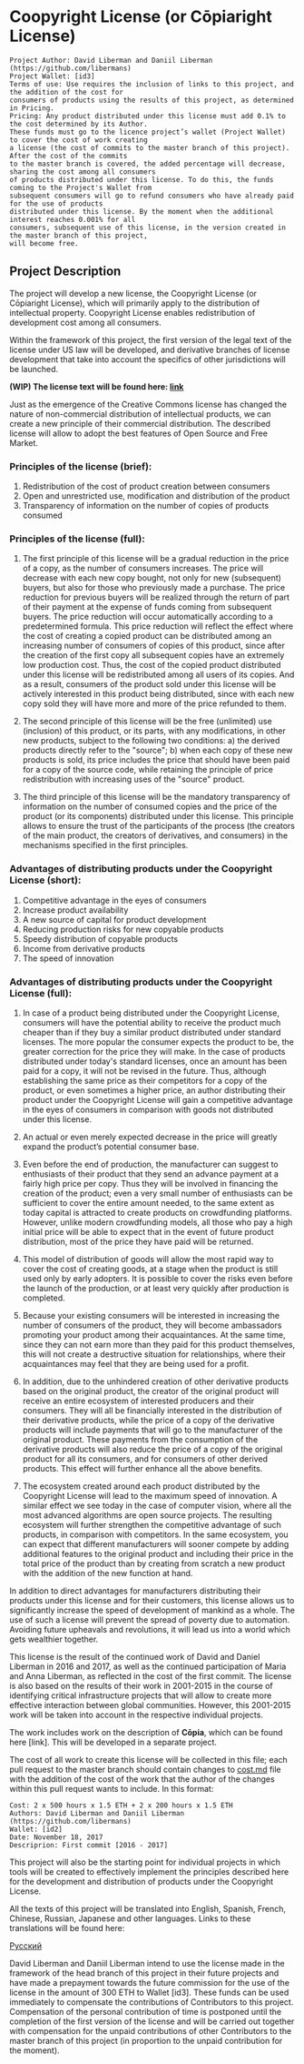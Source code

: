 # Coopyright License (or Cōpiaright License)

    Project Author: David Liberman and Daniil Liberman (https://github.com/libermans)
    Project Wallet: [id3]
    Terms of use: Use requires the inclusion of links to this project, and the addition of the cost for 
    consumers of products using the results of this project, as determined in Pricing.
    Pricing: Any product distributed under this license must add 0.1% to the cost determined by its Author. 
    These funds must go to the licence project’s wallet (Project Wallet) to cover the cost of work creating 
    a license (the cost of commits to the master branch of this project). After the cost of the commits 
    to the master branch is covered, the added percentage will decrease, sharing the cost among all consumers 
    of products distributed under this license. To do this, the funds coming to the Project's Wallet from 
    subsequent consumers will go to refund consumers who have already paid for the use of products 
    distributed under this license. By the moment when the additional interest reaches 0.001% for all 
    consumers, subsequent use of this license, in the version created in the master branch of this project, 
    will become free.

## Project Description

The project will develop a new license, the Coopyright License (or Cōpiaright License), which will primarily apply to the distribution of intellectual property. Coopyright License enables redistribution of development cost among all consumers.

Within the framework of this project, the first version of the legal text of the license under US law will be developed, and derivative branches of license development that take into account the specifics of other jurisdictions will be launched.

**(WIP) The license text will be found here: [link](license.md)**

Just as the emergence of the Creative Commons license has changed the nature of non-commercial distribution of intellectual products, we can create a new principle of their commercial distribution. The described license will allow to adopt the best features of Open Source and Free Market.
 
### Principles of the license (brief):
  1. Redistribution of the cost of product creation between consumers
  2. Open and unrestricted use, modification and distribution of the product
  3. Transparency of information on the number of copies of products consumed 

### Principles of the license (full):
  1. The first principle of this license will be a gradual reduction in the price of a copy, as the number of consumers increases. The price will decrease with each new copy bought, not only for new (subsequent) buyers, but also for those who previously made a purchase. The price reduction for previous buyers will be realized through the return of part of their payment at the expense of funds coming from subsequent buyers. The price reduction will occur automatically according to a predetermined formula. This price reduction will reflect the effect where the cost of creating a copied product can be distributed among an increasing number of consumers of copies of this product, since after the creation of the first copy all subsequent copies have an extremely low production cost. Thus, the cost of the copied product distributed under this license will be redistributed among all users of its copies. And as a result, consumers of the product sold under this license will be actively interested in this product being distributed, since with each new copy sold they will have more and more of the price refunded to them.
 
  2. The second principle of this license will be the free (unlimited) use (inclusion) of this product, or its parts, with any modifications, in other new products, subject to the following two conditions: a) the derived products directly refer to the "source"; b) when each copy of these new products is sold, its price includes the price that should have been paid for a copy of the source code, while retaining the principle of price redistribution with increasing uses of the "source" product.

  3. The third principle of this license will be the mandatory transparency of information on the number of consumed copies and the price of the product (or its components) distributed under this license. This principle allows to ensure the trust of the participants of the process (the creators of the main product, the creators of derivatives, and consumers) in the mechanisms specified in the first principles.

### Advantages of distributing products under the Coopyright License (short):
  1. Competitive advantage in the eyes of consumers
  2. Increase product availability
  3. A new source of capital for product development
  4. Reducing production risks for new copyable products
  5. Speedy distribution of copyable products
  6. Income from derivative products
  7. The speed of innovation

### Advantages of distributing products under the Coopyright License (full):
  1. In case of a product being distributed  under the Coopyright License, consumers will have the potential ability to receive the product much cheaper than if they buy a similar product distributed under standard licenses. The more popular the consumer expects the product to be, the greater correction for the price they will make. In the case of products distributed under today's standard licenses, once an amount has been paid for a copy, it will not be revised in the future. Thus, although establishing the same price as their competitors for a copy of the product, or even sometimes a higher price, an author distributing their product under the Coopyright License will gain a competitive advantage in the eyes of consumers in comparison with goods not distributed under this license.
 
  2. An actual or even merely expected decrease in the price will greatly expand the product’s potential consumer base.

  3. Even before the end of production, the manufacturer can suggest to enthusiasts of their product that they send an advance payment at a fairly high price per copy. Thus they will be involved in financing the creation of the product; even a very small number of enthusiasts can be sufficient to cover the entire amount needed, to the same extent as today capital is attracted to create products on crowdfunding platforms. However, unlike modern crowdfunding models, all those who pay a high initial price will be able to expect that in the event of future product distribution, most of the price they have paid will be returned. 

  4. This model of distribution of goods will allow the most rapid way to cover the cost of creating goods, at a stage when the product is still used only by early adopters. It is possible to cover the risks even before the launch of the production, or at least very quickly after production is completed.

  5. Because your existing consumers will be interested in increasing the number of consumers of the product, they will become ambassadors promoting your product among their acquaintances. At the same time, since they can not earn more than they paid for this product themselves, this will not create a destructive situation for relationships, where their acquaintances may feel that they are being used for a profit.

  6. In addition, due to the unhindered creation of other derivative products based on the original product, the creator of the original product will receive an entire ecosystem of interested producers and their consumers. They will all be financially interested in the distribution of their derivative products, while the price of a copy of the derivative products will include payments that will go to the manufacturer of the original product. These payments from the consumption of the derivative products will also reduce the price of a copy of the original product for all its consumers, and for consumers of other derived products. This effect will further enhance all the above benefits.

  7. The ecosystem created around each product distributed by the Coopyright License will lead to the maximum speed of innovation. A similar effect we see today in the case of computer vision, where all the most advanced algorithms are open source projects. The resulting ecosystem will further strengthen the competitive advantage of such products, in comparison with competitors. In the same ecosystem, you can expect that different manufacturers will sooner compete by adding additional features to the original product and including their price in the total price of the product than by creating from scratch a new product with the addition of the new function at hand. 

In addition to direct advantages for manufacturers distributing their products under this license and for their customers, this license allows us to significantly increase the speed of development of mankind as a whole. The use of such a license will prevent the spread of poverty due to automation. Avoiding future upheavals and revolutions, it will lead us into a world which gets wealthier together.

This license is the result of the continued work of David and Daniel Liberman in 2016 and 2017, as well as the continued participation of Maria and Anna Liberman, as reflected in the cost of the first commit. The license is also based on the results of their work in 2001-2015 in the course of identifying critical infrastructure projects that will allow to create more effective interaction between global communities. However, this 2001-2015 work will be taken into account in the respective individual projects.

The work includes work on the description of **Cōpia**, which can be found here [link]. This will be developed in a separate project.

The cost of all work to create this license will be collected in this file; each pull request to the master branch should contain changes to [cost.md](cost.md) file with the addition of the cost of the work that the author of the changes within this pull request wants to include. In this format:

    Cost: 2 x 500 hours х 1.5 ETH + 2 x 200 hours х 1.5 ETH
    Authors: David Liberman and Daniil Liberman (https://github.com/libermans)
    Wallet: [id2]
    Date: November 18, 2017
    Descriprion: First commit [2016 - 2017]

This project will also be the starting point for individual projects in which tools will be created to effectively implement the principles described here for the development and distribution of products under the Coopyright License.

All the texts of this project will be translated into English, Spanish, French, Chinese, Russian, Japanese and other languages. Links to these translations will be found here:

[Русский](README.ru.md)

David Liberman and Daniil Liberman intend to use the license made in the framework of the head branch of this project in their future projects and have made a prepayment towards the future commission for the use of the license in the amount of 300 ETH to Wallet [id3]. These funds can be used immediately to compensate the contributions of Contributors to this project. Compensation of the personal contribution of time is postponed until the completion of the first version of the license and will be carried out together with compensation for the unpaid contributions of other Contributors to the master branch of this project (in proportion to the unpaid contribution for the moment).


